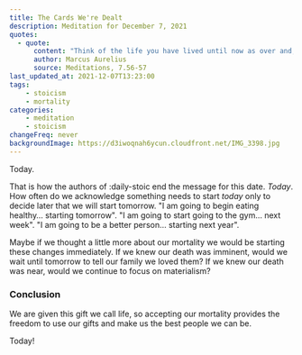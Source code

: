```yaml
---
title: The Cards We're Dealt
description: Meditation for December 7, 2021
quotes: 
  - quote:
      content: "Think of the life you have lived until now as over and, as a dead man, see what's left as a bonus and live it according to Nature. Love the hand that fate deals you and play it as your own, for what could be more fitting?"
      author: Marcus Aurelius
      source: Meditations, 7.56-57
last_updated_at: 2021-12-07T13:23:00
tags:
    - stoicism
    - mortality
categories:
    - meditation
    - stoicism
changeFreq: never
backgroundImage: https://d3iwoqnah6ycun.cloudfront.net/IMG_3398.jpg
---
```


Today.

That is how the authors of :daily-stoic end the message for this date. *Today*. How often do we acknowledge 
something needs to start *today* only to decide later that we will start tomorrow. "I am going to begin eating 
healthy… starting tomorrow". "I am going to start going to the gym… next week". "I am going to be a better person… 
starting next year".

Maybe if we thought a little more about our mortality we would be starting these changes immediately. If we knew our 
death was imminent, would we wait until tomorrow to tell our family we loved them? If we knew our death was near, would 
we continue to focus on materialism?

### Conclusion

We are given this gift we call life, so accepting our mortality provides the freedom to use our gifts and make us the 
best people we can be.

Today!
